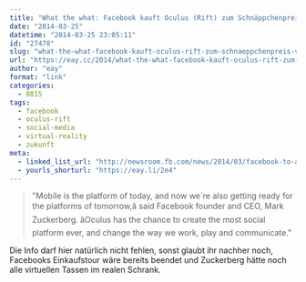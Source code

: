 ```yaml
---
title: "What the what: Facebook kauft Oculus (Rift) zum Schnäppchenpreis von zwei Milliarden Dollar"
date: "2014-03-25"
datetime: "2014-03-25 23:05:11"
id: "27478"
slug: "what-the-what-facebook-kauft-oculus-rift-zum-schnaeppchenpreis-von-zwei-milliarden-dollar"
url: "https://eay.cc/2014/what-the-what-facebook-kauft-oculus-rift-zum-schnaeppchenpreis-von-zwei-milliarden-dollar/"
author: "eay"
format: "link"
categories:
  - 0815
tags:
  - facebook
  - oculus-rift
  - social-media
  - virtual-reality
  - zukunft
meta:
  - linked_list_url: "http://newsroom.fb.com/news/2014/03/facebook-to-acquire-oculus/"
  - yourls_shorturl: "https://eay.li/2e4"
---
```


> "Mobile is the platform of today, and now we´re also getting ready for the platforms of tomorrow,â said Facebook founder and CEO, Mark Zuckerberg. âOculus has the chance to create the most social platform ever, and change the way we work, play and communicate."

Die Info darf hier natürlich nicht fehlen, sonst glaubt ihr nachher noch, Facebooks Einkaufstour wäre bereits beendet und Zuckerberg hätte noch alle virtuellen Tassen im realen Schrank.
